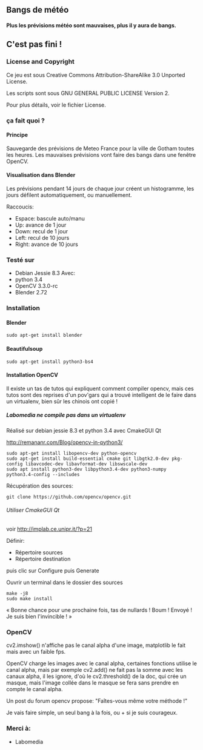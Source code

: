 ## Bangs de météo
#### Plus les prévisions météo sont mauvaises, plus il y aura de bangs.

## C'est pas fini !

### License and Copyright

Ce jeu est sous Creative Commons Attribution-ShareAlike 3.0 Unported License.

Les scripts sont sous GNU GENERAL PUBLIC LICENSE Version 2.

Pour plus détails, voir le fichier License.

### ça fait quoi ?
#### Principe
Sauvegarde des prévisions de Meteo France pour la ville de Gotham toutes les heures.
Les mauvaises prévisions vont faire des bangs dans une fenêtre OpenCV.

#### Visualisation dans Blender
Les prévisions pendant 14 jours de chaque jour créent un histogramme, les jours défilent automatiquement, ou manuellement.

Raccoucis:
* Espace: bascule auto/manu
* Up:    avance de 1 jour
* Down:  recul de 1 jour
* Left:  recul de 10 jours
* Right: avance de 10 jours

### Testé sur
* Debian Jessie 8.3
Avec:
* python 3.4
* OpenCV 3.3.0-rc
* Blender 2.72

### Installation
#### Blender

~~~text
sudo apt-get install blender
~~~

#### Beautifulsoup

~~~text
sudo apt-get install python3-bs4
~~~

#### Installation OpenCV
Il existe un tas de tutos qui expliquent comment compiler opencv, mais ces tutos sont des reprises d'un pov'gars qui a trouvé intelligent de le faire dans un virtualenv, bien sûr les chinois ont copié !

##### Labomedia ne compile pas dans un virtualenv
Réalisé sur debian jessie 8.3 et python 3.4 avec CmakeGUI Qt

http://remananr.com/Blog/opencv-in-python3/

~~~text
sudo apt-get install libopencv-dev python-opencv
sudo apt-get install build-essential cmake git libgtk2.0-dev pkg-config libavcodec-dev libavformat-dev libswscale-dev
sudo apt install python3-dev libpython3.4-dev python3-numpy
python3.4-config --includes
~~~

Récupération des sources:

~~~text
git clone https://github.com/opencv/opencv.git
~~~

###### Utiliser CmakeGUI Qt

voir http://implab.ce.unipr.it/?p=21

Définir:
* Répertoire sources
* Répertoire destination

puis clic sur Configure puis Generate

Ouvrir un terminal dans le dossier des sources

~~~text
make -j8
sudo make install
~~~

« Bonne chance pour une prochaine fois, tas de nullards ! Boum ! Envoyé ! Je suis bien l'invincible ! »

### OpenCV
cv2.imshow() n'affiche pas le canal alpha d'une image, matplotlib le fait mais avec un faible fps.

OpenCV charge les images avec le canal alpha, certaines fonctions utilise le canal alpha,
mais par exemple cv2.add() ne fait pas la somme avec les canaux alpha, il les ignore,
d'où le cv2.threshold() de la doc, qui crée un masque, mais l'image collée dans le masque se fera sans prendre en compte le canal alpha.

Un post du forum opencv propose:
"Faîtes-vous même votre méthode !"

Je vais faire simple, un seul bang à la fois, ou + si je suis courageux.

### Merci à:

* Labomedia

